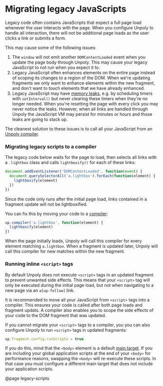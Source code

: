 Migrating legacy JavaScripts
============================

Legacy code often contains JavaScripts that expect a full page load whenever the
user interacts with the page. When you configure Unpoly to handle all interaction,
there will not be additional page loads as the user clicks a link or submits a form.

This may cause some of the following issues:

1. The `window` will not emit another `DOMContentLoaded` event when you
   update the page body through Unpoly. This may cause your legacy JavaScript to not
   run when you expect it to.
2. Legacy JavaScript often enhances elements on the entire page
   instead of scoping its changes to a region of the DOM.
   When we're updating fragments we only want to enhance elements within the new fragment,
   and don't want to touch elements that we have already enhanced.
3. Legacy JavaScript may have [memory leaks](https://nolanlawson.com/2020/02/19/fixing-memory-leaks-in-web-applications/), e.g. by scheduling timers with `setInterval()`
   but never clearing these timers when they're no longer needed.
   When you're resetting the page with every click you may never
   notice the leaks. However, when all links are handled through Unpoly
   the JavaScript VM may persist for minutes or hours and those leaks
   are going to stack up.

The cleanest solution to these issues is to call all your JavaScript
from an [Unpoly compiler](/up.compiler).

### Migrating legacy scripts to a compiler

The legacy code below waits for the page to load, then selects all links with a
`.lightbox` class and calls `lightboxify()` for each of these links:

```js
document.addEventListener('DOMContentLoaded', function(event) {
  document.querySelectorAll('a.lightbox').forEach(function(element) {
    lightboxify(element)
  })
})
```

Since the code only runs after the initial page load, links contained in
a fragment update will not be lightboxified.

You can fix this by moving your code to a [compiler](/up.compiler):

```js
up.compiler('a.lightbox', function(element) {
  lightboxify(element)
})
```

When the page initially loads, Unpoly will call this compiler for every element
matching `a.lightbox`. When a fragment is updated later, Unpoly will call this compiler
for new matches within the new fragment.

### Running inline `<script>` tags

By default Unpoly does not execute `<script>` tags in an updated fragment to prevent
unwanted side effects.
This means that your `<script>` tag will only be executed during the initial page
load, but not when navigating to a new page via an `a[up-follow]` link.

It is recommended to move all your JavaScript from `<script>` tags into a compiler.
This ensures your code is called after both page loads and fragment updats.
A compiler also enables you to scope   the side effects of your code to the DOM
fragment that was updated.

If you cannot migrate your `<script>` tags to a compiler, you you can also configure
Unpoly to run `<script>` tags in updated fragments:

```js
up.fragment.config.runScripts = true
```

If you do this, mind that the `<body>` element is a default [main target](/up-main). If you are including your global application scripts
at the end of your `<body>` for performance reasons, swapping the `<body>` will re-execute these scripts.
In that case you must configure a different main target that does not include
your application scripts.

@page legacy-scripts
